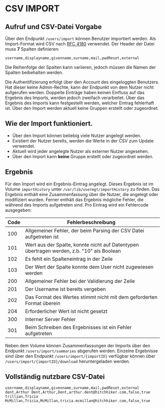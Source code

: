 # CSV IMPORT

## Aufruf und CSV-Datei Vorgabe

Über den Endpunkt `/users/import` können Benutzer importiert werden.
Als Import-Format wird CSV nach [RFC 4180](https://datatracker.ietf.org/doc/html/rfc4180) verwendet. Der Header der Datei muss
**7** Spalten definieren:

```csv
username,displayname,givenname,surname,mail,pwdReset,external
```
Die Reihenfolge der Spalten kann variieren, jedoch müssen die Namen der Spalten beibehalten werden. 

Die Authentifizierung erfolgt über den Account des eingeloggten Benutzers. Hat dieser keine Admin-Rechte, kann der 
Endpunkt von dem Nutzer nicht aufgerufen werden. Doppelte Einträge haben keinen Einfluss auf das Ergebnis des Imports, 
werden jedoch zweifach verarbeitet. Über das Ergebnis des Imports kann festgestellt werden, welcher Eintrag fehlerhaft ist. 
Über den Import werden aktuell keine Gruppen erstellt oder zugeordnet.

## Wie der Import funktioniert.

* Über den Import können beliebig viele Nutzer angelegt werden.
* Existiert der Nutzer bereits, werden die Werte in der CSV zum Update verwendet.
* Aktuell wird jeder angelegte Nutzer als externer Nutzer angesehen.
* Über den Import kann **keine** Gruppe erstellt oder zugeordnet werden.

## Ergebnis

Für den Import wird ein Ergebnis-Eintrag angelegt. Dieses Ergebnis ist im Volume `importHistory` unter
`/var/lib/usermgt/importHistory` zu finden. Das Ergebnis enthält eine Zusammenfassung über die Nutzer, die angelegt 
oder modifiziert wurden. Ferner enthält das Ergebnis mögliche Fehler, die während des Imports aufgetreten sind. Pro 
Eintrag wird ein Fehlercode ausgegeben:

| Code | Fehlerbeschreibung                                                                         |
|------|--------------------------------------------------------------------------------------------|
| 100  | Allgemeiner Fehler, der beim Parsing der CSV Datei aufgetreten ist                         |
| 101  | Wert aus der Spalte, konnte nicht auf Datentypen übertragen werden, z.b. "10" als Boolean  |
| 102  | Es fehlt ein Spalteneintrag in der Zeile                                                   |
| 103  | Der Wert der Spalte konnte dem User nicht zugewiesen werden                                |
| 200  | Allgemeiner Fehler bei der Validierung der Zeile                                           |
| 201  | Der Username ist bereits vergeben                                                          |
| 202  | Das Format des Wertes stimmt nicht mit dem geforderten Format überein                      |
| 204  | Erforderlicher Wert ist nicht gesetzt                                                      |
| 300  | Interner Server Fehler                                                                     |
| 301  | Beim Schreiben des Ergebnisses ist ein Fehler aufgetreten                                  |

Neben dem Volume können Zusammenfassungen der Imports über den Endpunkt `/users/import/summaries` abgerufen werden.
Einzelne Ergebnisse sind über den Endpunkt `/users/import/{importID}` verfügbar können über `/users/import/{importID}/download`
heruntergeladen werden.

## Vollständig nutzbare CSV-Datei
```csv
username,displayname,givenname,surname,mail,pwdReset,external
dent,Arthur Dent,Arthur,Dent,arthur.dent@hitchhiker.com,false,true
trillian,Tricia McMillan,Tricia,McMillan,tricia.mcmillan@hitchhiker.com,false,true
```